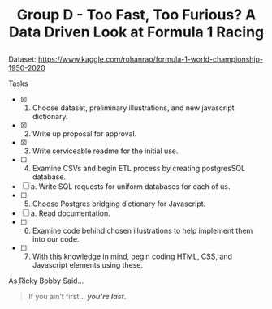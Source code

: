 # <p align ="center">Group D - Too Fast, Too Furious? A Data Driven Look at Formula 1 Racing </p>


Dataset: https://www.kaggle.com/rohanrao/formula-1-world-championship-1950-2020

Tasks

- [x] 1. Choose dataset, preliminary illustrations, and new javascript dictionary.
- [x] 2. Write up proposal for approval.
- [x] 3. Write serviceable readme for the initial use.
- [ ] 4. Examine CSVs and begin ETL process by creating postgresSQL database.
- [ ] a. Write SQL requests for uniform databases for each of us.
- [ ] 5. Choose Postgres bridging dictionary for Javascript.
- [ ] a. Read documentation.
- [ ] 6. Examine code behind chosen illustrations to help implement them into our code.
- [ ] 7. With this knowledge in mind, begin coding HTML, CSS, and Javascript elements using these. 

As Ricky Bobby Said...

>If you ain't first...
>***you're last.***
